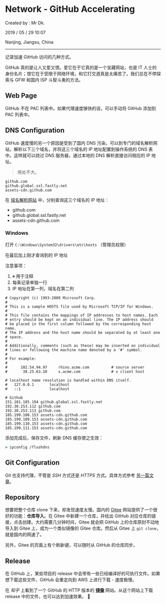 # Network - GitHub Accelerating

Created by : Mr Dk.

2019 / 05 / 29 10:07

Nanjing, Jiangsu, China

---

记录加速 GitHub 访问的几种方式。

GitHub 真的是让人又爱又恨。爱它在于它真的是一个宝藏网站，也是 IT 人士的身份名片；恨它在于受限于网络环境，和它打交道真是太痛苦了。我们总在不停探索与 GFW 和国内 ISP 斗智斗勇的方法。

## Web Page

GitHub 不在 PAC 列表中。如果代理速度够快的话，可以手动将 GitHub 添加到 PAC 列表中。

## DNS Configuration

GitHub 速度慢的另一个原因是受到了国内 DNS 污染。可以到专门的域名解析网站，解析以下三个域名，并将这三个域名的 IP 地址配置到操作系统的 DNS 表中。这样就可以绕过 DNS 服务器，通过本地的 DNS 解析直接访问相应的 IP 地址。

> 用处不大。

```
github.com
github.global.ssl.fastly.net
assets-cdn.github.com
```

在 [域名解析网站](https://www.ipaddress.com/) 中，分别查询这三个域名的 IP 地址：

* github.com
* github.global.ssl.fastly.net
* assets-cdn.github.com

### Windows

打开 `C:\Windows\System32\drivers\etc\hosts` （管理员权限）

在最后加上刚才查询到的 IP 地址

注意事项：

1. `#` 用于注释
2. 每条记录单独一行
3. IP 地址在第一列，域名在第二列

```
# Copyright (c) 1993-2009 Microsoft Corp.
#
# This is a sample HOSTS file used by Microsoft TCP/IP for Windows.
#
# This file contains the mappings of IP addresses to host names. Each
# entry should be kept on an individual line. The IP address should
# be placed in the first column followed by the corresponding host name.
# The IP address and the host name should be separated by at least one
# space.
#
# Additionally, comments (such as these) may be inserted on individual
# lines or following the machine name denoted by a '#' symbol.
#
# For example:
#
#      102.54.94.97     rhino.acme.com          # source server
#       38.25.63.10     x.acme.com              # x client host

# localhost name resolution is handled within DNS itself.
#	127.0.0.1       localhost
#	::1             localhost

# Github
151.101.185.194 github.global.ssl.fastly.net
192.30.253.112 github.com
192.30.253.113 github.com
185.199.108.153 assets-cdn.github.com
185.199.109.153 assets-cdn.github.com
185.199.110.153 assets-cdn.github.com
185.199.111.153 assets-cdn.github.com
```

添加完成后，保存文件，刷新 DNS 缓存使之生效：

```cmd
> ipconfig /flushdns
```

## Git Configuration

Git 也支持代理，不管是 *SSH* 方式还是 *HTTPS* 方式。具体方式参考 [另一篇文章](../Git/Git%20Proxy.md)。

## Repository

想要把整个仓库 clone 下来，却发现速度太慢。国内的 [Gitee](https://gitee.com/) 网站提供了一个很好的功能：**仓库导入**。在 Gitee 中新建一个仓库，并给出 GitHub 对应仓库的链接，点击创建。大约需要几分钟时间，Gitee 就会把 GitHub 上的仓库原封不动地导入到 Gitee 上，成为一个类似镜像的 Gitee 仓库。然后从 Gitee 上 `git clone`，就是国内的网速了。

另外，Gitee 的页面上有个刷新键，可以随时从 GitHub 的仓库同步。

## Release

在 GitHub 上，某些项目的 release 中会带有一些已经编译好的可执行文件。如果想下载这些文件，GitHub 会重定向到 AWS 上进行下载 - 速度极慢。

在 *知乎* 上看到了一个 GitHub 的 HTTP 版本的 [**镜像**](https://github.com.cnpmjs.org/) 网站。从这个网站上下载 release 中的文件，也可以达到加速效果。 🤞
